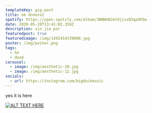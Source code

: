 ```yaml
---
templateKey: gig-post
title: ok donezo2
spotify: https://open.spotify.com/album/3NNWVNJmt9jivvQ3qa9FDw
date: 2020-05-28T13:41:02.359Z
description: sin jia por
featuredpost: true
featuredimage: /img/1492454339088.jpg
poster: /img/poster.png
tags:
  - he
  - dead
carousel:
  - image: /img/aesthetic-28.jpg
  - image: /img/aesthetic-12.jpg
socials:
  - url: https://instagram.com/bigduckmusic
---
```

yes it is here

[![ALT TEXT HERE](https://img.youtube.com/vi/QrR_gm6RqCo/0.jpg)](https://www.youtube.com/watch?v=QrR_gm6RqCo)